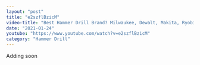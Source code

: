 ```yaml
---
layout: "post"
title: "e2szflBzicM"
video-title: "Best Hammer Drill Brand? Milwaukee, Dewalt, Makita, Ryobi, Hart,  Cacoop"
date: "2021-01-24"
youtube: "https://www.youtube.com/watch?v=e2szflBzicM"
category: "Hammer Drill"
---
```

<div class="space-y-1"><p class="text-gray-400">Adding soon</p></div>